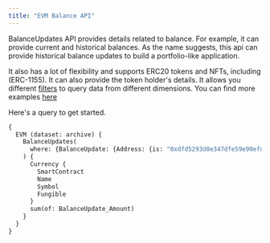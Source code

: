 ```yaml
---
title: "EVM Balance API"
---
```


BalanceUpdates API provides details related to balance. For example, it can provide current and historical balances. As the name suggests, this api can provide historical balance updates to build a portfolio-like application.

It also has a lot of flexibility and supports ERC20 tokens and NFTs, including (ERC-1155). It can also provide the token holder's details. It allows you different [filters](docs/graphql/filters.mdx) to query data from different dimensions. You can find more examples [here](/docs/blockchain/Ethereum/balances/balance-api/)

Here's a query to get started.

```graphql
{
  EVM (dataset: archive) {
    BalanceUpdates(
      where: {BalanceUpdate: {Address: {is: "0xdfd5293d8e347dfe59e90efd55b2956a1343963d"}}}
    ) {
      Currency {
        SmartContract
        Name
        Symbol
        Fungible
      }
      sum(of: BalanceUpdate_Amount)
    }
  }
}

```


